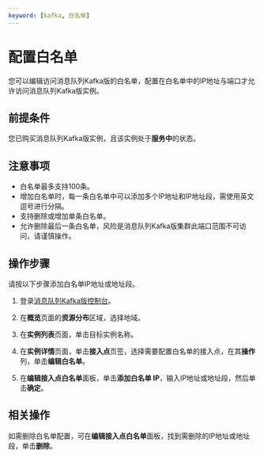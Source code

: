 ```yaml
---
keyword: [kafka, 白名单]
---
```


# 配置白名单

您可以编辑访问消息队列Kafka版的白名单，配置在白名单中的IP地址与端口才允许访问消息队列Kafka版实例。

## 前提条件

您已购买消息队列Kafka版实例，且该实例处于**服务中**的状态。

## 注意事项

-   白名单最多支持100条。
-   增加白名单时，每一条白名单中可以添加多个IP地址和IP地址段，需使用英文逗号进行分隔。
-   支持删除或增加单条白名单。
-   允许删除最后一条白名单，风险是消息队列Kafka版集群此端口范围不可访问，请谨慎操作。

## 操作步骤

请按以下步骤添加白名单IP地址或地址段。

1.  登录[消息队列Kafka版控制台](https://kafka.console.aliyun.com/?spm=a2c4g.11186623.2.22.6bf72638IfKzDm)。

2.  在**概览**页面的**资源分布**区域，选择地域。

3.  在**实例列表**页面，单击目标实例名称。

4.  在**实例详情**页面，单击**接入点**页签，选择需要配置白名单的接入点，在其**操作**列，单击**编辑白名单**。

5.  在**编辑接入点白名单**面板，单击**添加白名单 IP**，输入IP地址或地址段，然后单击**确定**。


## 相关操作

如需删除白名单配置，可在**编辑接入点白名单**面板，找到需删除的IP地址或地址段，单击**删除**。

